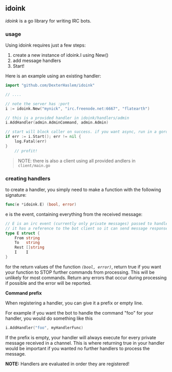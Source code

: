 ## idoink

_idoink_ is a go library for writing IRC bots.


### usage

Using idoink requires just a few steps:

1. create a new instance of idoink.I using New()
1. add message handlers
1. Start!


Here is an example using an existing handler:


```go
import "github.com/DexterHaslem/idoink"

// ....

// note the server has :port
i := idoink.New("mynick", "irc.freenode.net:6667", "flatearth")

// this is a provided handler in idoink/handlers/admin
i.AddHandler(admin.AdminCommand, admin.Admin)

// start will block caller on success. if you want async, run in a goroutine
if err := i.Start(); err != nil {
	log.Fatal(err)
}
	// profit!
```

> NOTE: there is also a client using all provided andlers in `client/main.go`



### creating handlers

to create a handler, you simply need to make a function
with the following signature:

```go
func(e *idoink.E) (bool, error)
```

e is the event, containing everything from the received message:

```go
// E is an irc event (currently only private messages) passed to handlers.
// it has a reference to the bot client so it can send message responses, etc.
type E struct {
	From string
	To   string
	Rest []string
	I    I
}

```

for the return values of the function _`(bool, error)`_,
return true if you want your function to STOP further commands
from processing. This will be unlikely for most commands.
Return any errors that occur during processing if
possible and the error will be reported.


**Command prefix**

When registering a handler, you can give it a prefix or empty line.

For example if you want the bot to handle the command "foo"
for your handler, you would do something like this

```go
i.AddHandler("foo", myHandlerFunc)
```

If the prefix is empty, your handler will always execute for
every private message received in a channel. This is where
returning true in your handler would be important if you wanted no further handlers to process the message.

**NOTE:** Handlers are evaluated in order they are registered!
